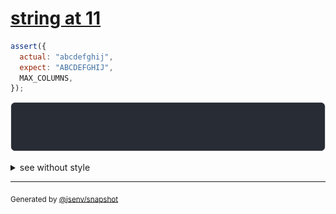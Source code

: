 # [string at 11](../../max_columns.test.js#L50)

```js
assert({
  actual: "abcdefghij",
  expect: "ABCDEFGHIJ",
  MAX_COLUMNS,
});
```

![img](throw.svg)

<details>
  <summary>see without style</summary>

```console
AssertionError: actual and expect are different

actual: …
expect: …
```

</details>

---
<sub>
  Generated by <a href="https://github.com/jsenv/core/tree/main/packages/independent/snapshot">@jsenv/snapshot</a>
</sub>